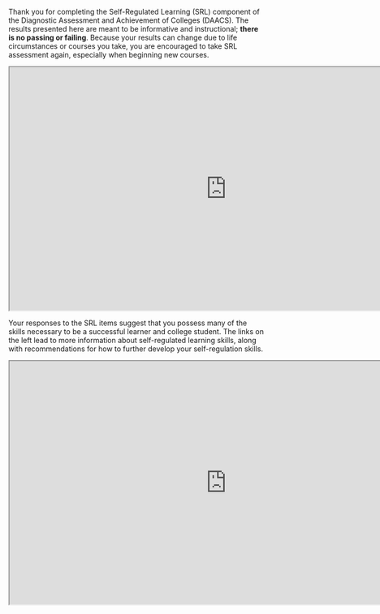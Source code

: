 Thank you for completing the Self-Regulated Learning (SRL) component of the Diagnostic Assessment and Achievement of Colleges (DAACS). The results presented here are meant to be informative and instructional; **there is no passing or failing**. Because your results can change due to life circumstances or courses you take, you are encouraged to take SRL assessment again, especially when beginning new courses.

<div class="embed-responsive embed-responsive-16by9"><iframe width="853" height="480" src="https://player.vimeo.com/video/212248242"></iframe></div>

Your responses to the SRL items suggest that you possess many of the skills necessary to be a successful learner and college student. The links on the left lead to more information about self-regulated learning skills, along with recommendations for how to further develop your self-regulation skills.

<div class="embed-responsive embed-responsive-16by9"><iframe width="853" height="480" src="https://player.vimeo.com/video/207329335"></iframe></div>

